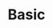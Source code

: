---
title: Basic
description: Basic unirec fields exported on interface with basic (pseudo) plugin. These fields are also exported on interfaces where HTTP, DNS, SIP and NTP plugins are active.    
fields: 
  - 
    name: "DST_MAC"
    type: "macaddr"
    ipfix: "0/80"
    value: "destination MAC address"
  - 
    name: "SRC_MAC"   
    type: "macaddr"
    ipfix: "0/56"
    value:   "source MAC address"
  - 
    name: "DST_IP"  
    type: "ipaddr"
    ipfix: "0/12 or 0/28"
    value:  "destination IP address"
  - 
    name: "SRC_IP"  
    type: "ipaddr"
    ipfix: "0/8 or 0/27"
    value:  "source IP address"
  - 
    name: "BYTES"   
    type: "uint64"
    ipfix: "0/1"
    value:  "number of bytes in data flow (src to dst)"
  - 
    name: "BYTES_REV"   
    type: "uint64"
    ipfix: "29305/1"
    value:  "number of bytes in data flow (dst to src)"
  - 
    name: "LINK_BIT_FIELD or ODID"  
    type: "uint64 or uint32"
    ipfix: "-"
    value:  "exporter identification"
  - 
    name: "TIME_FIRST"  
    type: "time"
    ipfix: "0/152"
    value:  "first time stamp"
  - 
    name: "TIME_LAST"   
    type: "time"
    ipfix: "0/153"
    value:  "last time stamp"
  - 
    name: "PACKETS"   
    type: "uint32"
    ipfix: "0/2"
    value:  "number of packets in data flow (src to dst)"
  - 
    name: "PACKETS_REV"   
    type: "uint32"
    ipfix: "29305/2"
    value:  "number of packets in data flow (dst to src)"
  - 
    name: "DST_PORT"  
    type: "uint16"
    ipfix: "0/11"
    value:  "transport layer destination port"
  - 
    name: "SRC_PORT"  
    type: "uint16"
    ipfix: "0/7"
    value:  "transport layer source port"
  - 
    name: "DIR_BIT_FIELD"   
    type: "uint8"
    ipfix: "0/10"
    value:   "bit field for determining outgoing/incoming traffic"
  - 
    name: "PROTOCOL"  
    type: "uint8"
    ipfix: "0/60"
    value:   "transport protocol"
  - 
    name: "TCP_FLAGS"   
    type: "uint8"
    ipfix: "0/6"
    value:   "TCP protocol flags (src to dst)"
  - 
    name: "TCP_FLAGS_REV"   
    type: "uint8"
    ipfix: "29305/6"
    value:   "TCP protocol flags (dst to src)"
---
